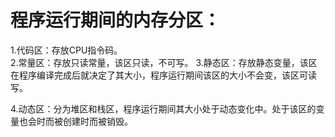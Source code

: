 # 程序运行期间的内存分区：
1.代码区：存放CPU指令码。  
2.常量区：存放只读常量，该区只读，不可写。 
3.静态区：存放静态变量，该区在程序编译完成后就决定了其大小，程序运行期间该区的大小不会变，该区可读写。

4.动态区：分为堆区和栈区，程序运行期间其大小处于动态变化中。处于该区的变量也会时而被创建时而被销毁。
